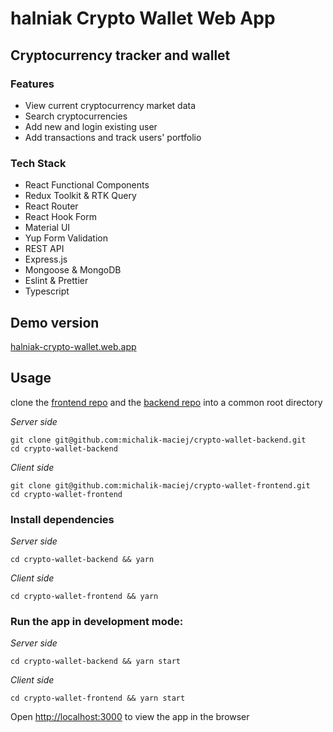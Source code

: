# halniak Crypto Wallet Web App


## Cryptocurrency tracker and wallet
### Features
- View current cryptocurrency market data
- Search cryptocurrencies 
- Add new and login existing user
- Add transactions and track users' portfolio

### Tech Stack
- React Functional Components
- Redux Toolkit & RTK Query
- React Router
- React Hook Form
- Material UI
- Yup Form Validation 
- REST API
- Express.js
- Mongoose & MongoDB
- Eslint & Prettier
- Typescript


## Demo version
[halniak-crypto-wallet.web.app](https://halniak-crypto-wallet.web.app/)

## Usage

clone the [frontend repo](https://github.com/michalik-maciej/crypto-wallet-frontend)
and the [backend repo](https://github.com/michalik-maciej/crypto-wallet-backend)
into a common root directory 

*Server side*
```
git clone git@github.com:michalik-maciej/crypto-wallet-backend.git
cd crypto-wallet-backend
```

*Client side*
```
git clone git@github.com:michalik-maciej/crypto-wallet-frontend.git
cd crypto-wallet-frontend
```

### Install dependencies

*Server side*
```
cd crypto-wallet-backend && yarn
```

*Client side*
```
cd crypto-wallet-frontend && yarn
```

### Run the app in development mode:

*Server side*
```
cd crypto-wallet-backend && yarn start
```

*Client side*
```
cd crypto-wallet-frontend && yarn start
```

Open [http://localhost:3000](http://localhost:3000) to view the app in the browser
